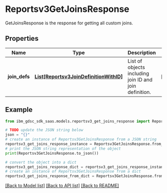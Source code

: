 # Reportsv3GetJoinsResponse

GetJoinsResponse is the response for getting all custom joins.

## Properties

Name | Type | Description | Notes
------------ | ------------- | ------------- | -------------
**join_defs** | [**List[Reportsv3JoinDefinitionWithID]**](Reportsv3JoinDefinitionWithID.md) | List of objects including join ID and join definition. | [optional] 

## Example

```python
from ibm_gdsc_sdk_saas.models.reportsv3_get_joins_response import Reportsv3GetJoinsResponse

# TODO update the JSON string below
json = "{}"
# create an instance of Reportsv3GetJoinsResponse from a JSON string
reportsv3_get_joins_response_instance = Reportsv3GetJoinsResponse.from_json(json)
# print the JSON string representation of the object
print(Reportsv3GetJoinsResponse.to_json())

# convert the object into a dict
reportsv3_get_joins_response_dict = reportsv3_get_joins_response_instance.to_dict()
# create an instance of Reportsv3GetJoinsResponse from a dict
reportsv3_get_joins_response_from_dict = Reportsv3GetJoinsResponse.from_dict(reportsv3_get_joins_response_dict)
```
[[Back to Model list]](../README.md#documentation-for-models) [[Back to API list]](../README.md#documentation-for-api-endpoints) [[Back to README]](../README.md)


